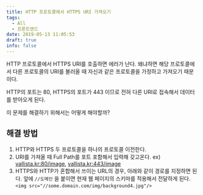 ```yaml
---
title: HTTP 프로토콜에서 HTTPS URI 가져오기
tags:
  - All
  - 프론트엔드
date: 2019-05-13 11:05:53
draft: true
info: false
---
```


HTTP 프로토콜에서 HTTPS URI를 호출하면 에러가 난다. 왜냐하면 해당 프로토콜에서 다른 프로토콜의 URI를 불러올 때 자신과 같은 프로토콜을 가정하고 가져오기 때문이다.

HTTP의 포트는 80, HTTPS의 포트가 443 이므로 전혀 다른 URI로 접속해서 데이터를 받아오게 된다.

이 문제를 해결하기 위해서는 어떻게 해야할까?

## 해결 방법

1. HTTP와 HTTPS 두 프로토콜을 하나의 프로토콜 이전한다.
2. URI를 가져올 때 Full Path를 포트 포함해서 입력해 갖고온다.
   ex) [vallista.kr:80/image](http://vallista.kr:80/image), [vallista.kr:443/image](http://vallista.kr:443/imager)
3. HTTPS와 HTTP가 혼합해서 쓰이는 URL의 경우, 아래와 같이 경로를 지정하면 된다.
   앞에 `//도메인` 을 붙이면 현재 웹 페이지의 스키마를 적용해서 전달하게 된다. `<img src="//some.domain.com/img/background4.jpg"/>`
